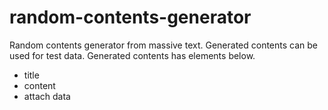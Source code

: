 # random-contents-generator

Random contents generator from massive text. Generated contents can be used for test data. Generated contents has elements below.

- title
- content
- attach data